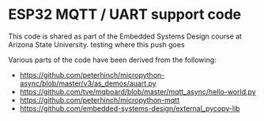 # ESP32 MQTT / UART support code

This code is shared as part of the Embedded Systems Design course at Arizona State University.
testing where this push goes

Various parts of the code have been derived from the following:

* <https://github.com/peterhinch/micropython-async/blob/master/v3/as_demos/auart.py>
* <https://github.com/tve/mqboard/blob/master/mqtt_async/hello-world.py>
* <https://github.com/peterhinch/micropython-mqtt>
* <https://github.com/embedded-systems-design/external_pycopy-lib>
